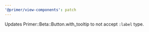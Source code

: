 ```yaml
---
'@primer/view-components': patch
---
```


Updates Primer::Beta::Button.with_tooltip to not accept `:label` type.

<!-- Changed components: Primer::Beta::Button -->
